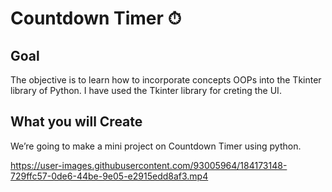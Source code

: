 # Countdown Timer ⏱

## Goal
The objective is to learn how to incorporate concepts OOPs into the Tkinter library of Python. I have used the Tkinter library for creting the UI.

## What you will Create
We’re going to make a mini project on Countdown Timer using python.

https://user-images.githubusercontent.com/93005964/184173148-729ffc57-0de6-44be-9e05-e2915edd8af3.mp4
